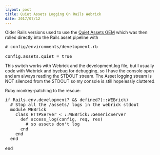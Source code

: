 ```yaml
---
layout: post
title: Quiet Assets Logging On Rails Webrick
date: 2017/07/12
---
```


Older Rails versions used to use the [Quiet Assets GEM](https://github.com/evrone/quiet_assets) which was then rolled directly into the Rails asset pipeline with


<pre>
# config/environments/development.rb

config.assets.quiet = true
</pre>

This switch works with Webrick and the development.log file, but I usually code with Webrick and byebug for debugging, so I have the console open and am always reading the STDOUT stream. The Asset logging stream is NOT silenced from the STDOUT so my console is still hopelessly cluttered.

Ruby monkey-patching to the rescue:

<pre>
if Rails.env.development? && defined?(::WEBrick)
  # Stop all the /assets/ logs in the webrick stdout
  module WEBrick
    class HTTPServer < ::WEBrick::GenericServer
      def access_log(config, req, res)
        # so assets don't log
      end
    end
  end

end
</pre>
